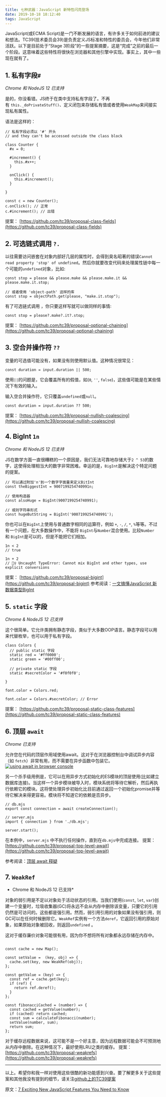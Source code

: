 ```yaml
---
title: 七种武器：JavaScript 新特性闪亮登场
date: 2019-10-18 18:12:40
tags: JavaScript
---
```



JavaScript(或ECMA Script)是一门不断发展的语言，有许多关于如何前进的建议和想法。TC39(技术委员会39)是负责定义JS标准和特性的委员会，今年他们非常活跃。以下是目前处于“Stage 3阶段”的一些提案摘要，这是“完成”之前的最后一个阶段。这意味着这些特性将很快在浏览器和其他引擎中实现。事实上，其中一些现在就有了。
<!-- more -->
## 1. 私有字段`#`

*Chrome 和 NodeJS 12 已支持*

是的，你没看错。JS终于在类中支持私有字段了。不再有 `this._doPrivateStuff()`、定义闭包来存储私有值或者使用`WeakMap`来间接实现私有属性。

语法是这样的：
```
// 私有字段必须以 '#' 开头
// and they can't be accessed outside the class block

class Counter {
  #x = 0;

  #increment() {
    this.#x++;
  }

  onClick() {
    this.#increment();
  }

}

const c = new Counter();
c.onClick(); // 正常
c.#increment(); // 出错

```

提案： [https://github.com/tc39/proposal-class-fields](https://github.com/tc39/proposal-class-fields)

## 2\. 可选链式调用 `?.`

以往需要访问嵌套在对象内部好几层的属性时，会得到臭名昭著的错误`Cannot read property 'stop' of undefined`。然后你就要改变代码来处理属性链中每一个可能的`undefined`对象，比如:
```
const stop = please && please.make && please.make.it && please.make.it.stop;

// 或者使用 'object-path' 这样的库
const stop = objectPath.get(please, "make.it.stop");

```
有了可选链式调用 ，你只要这样写就可以做同样的事情:
```
const stop = please?.make?.it?.stop;

```

提案： [https://github.com/tc39/proposal-optional-chaining](https://github.com/tc39/proposal-optional-chaining)

## 3\. 空合并操作符 `??`

变量的可选值可能没有，如果没有则使用默认值。这种情况很常见：
```
const duration = input.duration || 500;

```

使用`||`的问题是，它会覆盖所有的假值，如(`0`, `''`, `false`)，这些值可能是在某些情况下有效的输入。

输入空合并操作符，它只覆盖`undefined`或`null`。
```
const duration = input.duration ?? 500;

```

提案： [https://github.com/tc39/proposal-nullish-coalescing](https://github.com/tc39/proposal-nullish-coalescing)

## 4\. BigInt `1n`

*Chrome 和 NodeJS 12 已支持*

JS在数学方面一直很糟糕的一个原因是，我们无法可靠地存储大于`2 ^ 53`的数字，这使得处理相当大的数字非常困难。幸运的是，`BigInt`是解决这个特定问题的提案。

```
// 可以通过附加'n'到一个数字字面量来定义BitInt
const theBiggestInt = 9007199254740991n;

// 使用构造器
const alsoHuge = BigInt(9007199254740991);

// 或则字符串形式
const hugeButString = BigInt('9007199254740991');

```

你也可以在`BigInt`上使用与普通数字相同的运算符，例如 `+`, `-`, `/`, `*`, `%`等等。不过有一个问题，在大多数操作中，不能将 `BigInt`与`Number`混合使用。比较`Number`和 `BigInt`是可以的，但是不能把它们相加。
```
1n < 2 
// true

1n + 2
// 🤷‍♀️ Uncaught TypeError: Cannot mix BigInt and other types, use explicit conversions

```

提案： [https://github.com/tc39/proposal-bigint](https://github.com/tc39/proposal-bigint)
参考阅读：[一文搞懂JavaScript 新数据类型BigInt](https://www.jianshu.com/p/46b4341bb96c)

## 5. `static` 字段

*Chrome & NodeJS 12 已支持*

这个很简单。它允许类拥有静态字段，类似于大多数OOP语言。静态字段可以用来代替枚举，也可以用于私有字段。
```
class Colors {
  // public static 字段
  static red = '#ff0000';
  static green = '#00ff00';

  // private static 字段
  static #secretColor = '#f0f0f0';

}

font.color = Colors.red;

font.color = Colors.#secretColor; // Error

```

提案： [https://github.com/tc39/proposal-static-class-features](https://github.com/tc39/proposal-static-class-features)

## 6\. 顶层 `await`

*Chrome 已支持*

允许您在代码的顶层作用域使用await。这对于在浏览器控制台中调试异步内容（如 `fetch`）非常有用，而不需要在异步函数中包装它。
[![using await in browser console](https://upload-images.jianshu.io/upload_images/1618526-b9d2299a6db84aef.png?imageMogr2/auto-orient/strip%7CimageView2/2/w/1240)](https://res.cloudinary.com/practicaldev/image/fetch/s--wCIIk7Oa--/c_limit%2Cf_auto%2Cfl_progressive%2Cq_auto%2Cw_880/https://thepracticaldev.s3.amazonaws.com/i/y5ur91fgud4pu7hh5ypv.png) 

另一个杀手级用例是，它可以在用异步方式初始化的ES模块的顶层使用(比如建立数据库连接)。当这样一个异步模块被导入时，模块系统将等待它解析，然后再执行依赖它的模块。这将使处理异步初始化比目前通过返回一个初始化promise并等待它解决来得更容易。模块将不知道它的依赖是否异步。


```
// db.mjs
export const connection = await createConnection();

```

```
// server.mjs
import { connection } from './db.mjs';

server.start();

```

在本例中，`server.mjs` 中不执行任何操作，直到在`db.mjs`中完成连接。
提案：[https://github.com/tc39/proposal-top-level-await](https://github.com/tc39/proposal-top-level-await)

参考阅读：[顶层 await 释疑](https://www.jianshu.com/p/33b80cf4514b)


## 7. `WeakRef`

* Chrome 和 NodeJS 12 已支持*

对象的弱引用是不足以对象处于活动状态的引用。当我们使用(`const`, `let`, `var`)创建一个变量时，垃圾收集器(GC)将永远不会从内存中删除该变量，只要它的引用仍然是可访问的。这些都是强引用。然而，弱引用引用的对象如果没有强引用，则GC可以在任何时候删除它。`WeakRef`实例有一个方法`deref`，它返回引用的原始对象，如果原始对象被回收，则返回`undefined` 。

这对于缓存廉价对象可能很有用，因为你不想将所有对象都永远存储在内存中。
```

const cache = new Map();

const setValue =  (key, obj) => {
  cache.set(key, new WeakRef(obj));
};

const getValue = (key) => {
  const ref = cache.get(key);
  if (ref) {
    return ref.deref();
  }
};

const fibonacciCached = (number) => {
  const cached = getValue(number);
  if (cached) return cached;
  const sum = calculateFibonacci(number);
  setValue(number, sum);
  return sum;
};

```
对于缓存远程数据来说，这可能不是一个好主意，因为远程数据可能会不可预测地从内存中删除。在这种情况下，最好使用LRU之类的缓存。
提案：[https://github.com/tc39/proposal-weakrefs](https://github.com/tc39/proposal-weakrefs)

* * *
以上。希望你和我一样对使用这些很酷的新功能感到兴奋。要了解更多关于这些提案和其他我没有提到的细节，请关注[github上的TC39提案](https://github.com/tc39提案)

原文：[7 Exciting New JavaScript Features You Need to Know](https://dev.to/gafi/7-new-exciting-javascript-features-you-need-to-know-1fkh)
